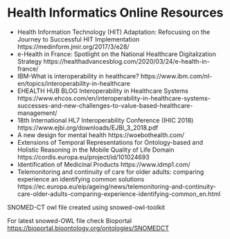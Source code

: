 # Health Informatics Online Resources

<ul>
 <li>
Health Information Technology (HIT) Adaptation: Refocusing on the Journey to Successful HIT Implementation https://medinform.jmir.org/2017/3/e28/ </li>
<li>e-Health in France: Spotlight on the National Healthcare Digitalization Strategy https://healthadvancesblog.com/2020/03/24/e-health-in-france/      </li>
<li> IBM-What is interoperability in healthcare? https://www.ibm.com/nl-en/topics/interoperability-in-healthcare </li>
<li> EHEALTH HUB BLOG Interoperability in Healthcare Systems https://www.ehcos.com/en/interoperability-in-healthcare-systems-successes-and-new-challenges-to-value-based-healthcare-management/ </li> 
 
 <li> 18th International HL7 Interoperability Conference (IHIC 2018) https://www.ejbi.org/downloads/EJBI_3_2018.pdf </li> 
 
 <li> A new design for mental health https://woebothealth.com/ </li> 
 
  <li> Extensions of Temporal Representations for Ontology-based and Holistic Reasoning in the Mobile Quality of Life Domain https://cordis.europa.eu/project/id/101024693 </li> 
 
 <li> Identification of Medicinal Products  https://www.idmp1.com/ </li> 
 <li>  Telemonitoring and continuity of care for older adults: comparing experience an identifying common solutions https://ec.europa.eu/eip/ageing/news/telemonitoring-and-continuity-care-older-adults-comparing-experience-identifying-common_en.html </li> 
</ul>
SNOMED-CT owl file created using snowed-owl-toolkit

For latest snowed-OWL file check Bioportal 
https://bioportal.bioontology.org/ontologies/SNOMEDCT 
